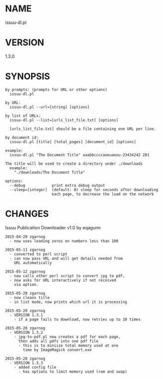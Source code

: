 # NAME

issuu-dl.pl

# VERSION

1.3.0

# SYNOPSIS

    by prompts: (prompts for URL or other options)
      issuu-dl.pl

    by URL:
      issuu-dl.pl --url=[string] [options]

    by list of URLs:
      issuu-dl.pl --list=[urls_list_file.txt] [options]

      [urls_list_file.txt] should be a file containing one URL per line.

    by document id:
      issuu-dl.pl [title] [total_pages] [document_id] [options]

    example: 
      issuu-dl.pl "The Document Title" aaabbccccaoeuaeou-23434242 201

    The title will be used to create a directory under ./downloads
      example:
        "./downloads/The Document Title"

    options:
      --debug            print extra debug output
      --sleep=[integer]  (default: 0) sleep for seconds after downloading 
                         each page, to decrease the load on the network

# CHANGES

Issuu Publication Downloader v1.0
  by eqagunn

    2015-04-20 zgarnog
      - now uses leading zeros on numbers less than 100

    2015-05-11 zgarnog
      - converted to perl script
      - can now pass URL and will get details needed from 
        URL automatically

    2015-05-12 zgarnog
      - now calls other perl script to convert jpg to pdf,
      - now asks for URL interactively if not received
        via option.

    2015-05-20 zgarnog
      - now cleans title
      - in list mode, now prints which url it is processing

    2015-05-20 zgarnog
      - VERSION 1.3.1
        - if a page fails to download, now retries up to 10 times

    2015-05-28 zgarnog
      - VERSION 1.3.2
        - jpg-to-pdf.pl now creates a pdf for each page,
          then adds all pdfs into one pdf file
          - this is to miniize total memory used at one
            time by ImageMagick convert.exe

    2015-05-28 zgarnog
      - VERSION 1.3.3
        - added config file
          - has options to limit memory used (ram and swap)
